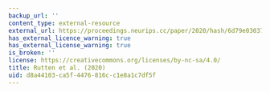```yaml
---
backup_url: ''
content_type: external-resource
external_url: https://proceedings.neurips.cc/paper/2020/hash/6d79e030371e47e6231337805a7a2685-Abstract.html
has_external_licence_warning: true
has_external_license_warning: true
is_broken: ''
license: https://creativecommons.org/licenses/by-nc-sa/4.0/
title: Rutten et al. (2020)
uid: d8a44103-ca5f-4476-816c-c1e8a1c7df5f
---
```

